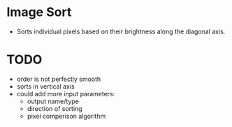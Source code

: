 # Image Sort

- Sorts individual pixels based on their brightness along the diagonal axis.

# TODO
- order is not perfectly smooth
- sorts in vertical axis 
- could add more input parameters:
    - output name/type
    - direction of sorting
    - pixel comperison algorithm

